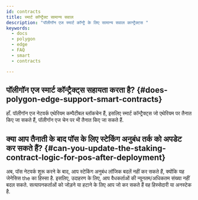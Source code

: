 ```yaml
---
id: contracts
title: स्मार्ट कॉन्ट्रैक्ट सामान्य सवाल
description: "पॉलीगॉन एज स्मार्ट कॉन्ट्रै के लिए सामान्य सवाल कान्ट्रैक्टस "
keywords:
  - docs
  - polygon
  - edge
  - FAQ
  - smart
  - contracts

---
```


## पॉलीगॉन एज स्मार्ट कॉन्ट्रैक्ट्स सहायता करता है? {#does-polygon-edge-support-smart-contracts}

हाँ. पॉलीगॉन एज नेटवर्क एथेरियम कम्पैटीबल ब्लॉकचेन हैं, इसलिए स्मार्ट कॉन्ट्रैक्ट्स जो एथेरियम पर तैनात किए जा सकते हैं, पॉलीगॉन एज चेन पर भी तैनात किए जा सकते हैं.

## क्या आप तैनाती के बाद पॉस के लिए स्टेकिंग अनुबंध तर्क को अपडेट कर सकते हैं? {#can-you-update-the-staking-contract-logic-for-pos-after-deployment}

अब, पॉस नेटवर्क शुरू करने के बाद, आप स्टेकिंग अनुबंध लॉजिक बदलें नहीं कर सकते हैं, क्योंकि यह जेनेसिस the का हिस्सा है. इसलिए, उदाहरण के लिए, आप वैधकर्ताओं की न्यूनतम/अधिकतम संख्या नहीं बदल सकते. सत्यापनकर्ताओं को जोड़ने या हटाने के लिए आप जो कर सकते हैं वह हिस्सेदारी या अनस्टेक है.



